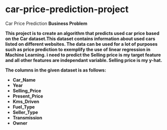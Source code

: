 # car-price-prediction-project
Car Price Prediction
<b> Business Problem

This project is to create an algorithm that predicts used car price based on the Car dataset.This dataset contains information about used cars listed on different websites. The data can be used for a lot of purposes such as price prediction to exemplify the use of linear regression in Machine Learning. i need to predict the Selling price is my target feature and all other features are independant variable. Selling price is my y-hat.

The columns in the given dataset is as follows:

* Car_Name
* Year
* Selling_Price
* Present_Price
* Kms_Driven
* Fuel_Type
* Seller_Type
* Transmission
* Owner
